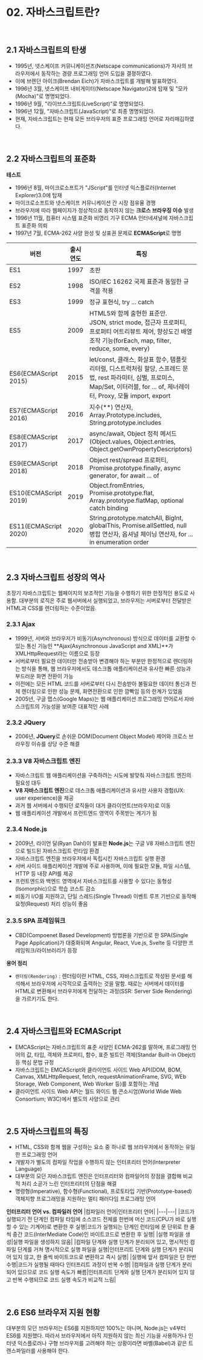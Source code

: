 # 02. 자바스크립트란?

<br/>

## 2.1 자바스크립트의 탄생

- 1995년, 넷스케이프 커뮤니케이션즈(Netscape communications)가 자사의 브라우저에서 동작하는 경량 프로그래밍 언어 도입을 결졍하였다.
- 이에 브렌던 아이크(Brendan Eich)가 자바스크립트를 개발해 발표하였다.
- 1996년 3월, 넷스케이프 내비게이터(Netscape Navigator)2에 탑재 및 "모카(Mocha)"로 명명되었다.
- 1996년 9월, "라이브스크립트(LiveScript)"로 명명되었다.
- 1996년 12월, "자바스크립트(JavaScript)"로 최종 명명되었다.
- 현재, 자바스크립트는 현재 모든 브라우저의 표준 프로그래밍 언어로 자리매김하였다.

<br/>

## 2.2 자바스크립트의 표준화
**테스트**

- 1996년 8월, 마이크로소프트가 "JScript"를 인터넷 익스플로러(Internet Explorer)3.0에 탑재
- 마이크로소프트와 넷스케이프 커뮤니케이션 간 시장 점유율 경쟁
- 브라우저에 따라 웹페이지가 정상적으로 동작하지 않는 **크로스 브라우징 이슈** 발생
- 1996년 11월, 컴퓨터 시스템 표준화 비영리 기구 ECMA 인터네셔널에 자바스크립트 표준화 의뢰
- 1997년 7월, ECMA-262 사양 완성 및 상표권 문제로 **ECMAScript**로 명명

|버전|출시 연도|특징|
|---|---|---|
|ES1|1997|초판|
|ES2|1998|ISO/IEC 16262 국제 표준과 동일한 규격을 적용|
|ES3|1999|정규 표현식, try ... catch|
|ES5|2009|HTML5와 함께 출현한 표준안. <br/> JSON, strict mode, 접근자 프로퍼티, 프로퍼티 어트리뷰트 제어, 향상도긴 배열 조작 기능(forEach, map, filter, reduce, some, every)|
|ES6(ECMAScript 2015)|2015|let/const, 클래스, 화살표 함수, 템플릿 리터럴, 디스트럭처링 할당, 스프레드 문법, rest 파라미터, 심벌, 프로미스, Map/Set, 이터러블, for ... of, 제너레이터, Proxy, 모듈 import, export|
|ES7(ECMAScript 2016)|2016|지수(**) 연산자, Array.Prototype.includes, String.prototype.includes|
|ES8(ECMAScript 2017)|2017|async/await, Object 정적 메서드(Object.values, Object.entries, Object.getOwnPropertyDescriptors)|
|ES9(ECMAScript 2018)|2018|Object rest/spread 프로퍼티, Promise.prototype.finally, async generator, for await ... of|
|ES10(ECMAScript 2019)|2019|Object.fromEntries, Promise.prototype.flat, Array.prototype.flatMap, optional catch binding|
|ES11(ECMAScript 2020)|2020|String.prototype.matchAll, BigInt, globalThis, Promise.allSettled, null 병합 연산자, 옵셔널 체이닝 연산자, for ... in enumeration order|

<br/>

## 2.3 자바스크립트 성장의 역사
초장기 자바스크립트는 웹페이지의 보조적인 기능을 수행하기 위한 한정적인 용도로 사용함. 대부분의 로직은 주로 웹서버에서 실행되었고, 브라우저는 서버로부터 전달받은 HTML과 CSS를 렌더링하는 수준이었음.

### 2.3.1 Ajax
- 1999년, 서버와 브라우저가 비동기(Asynchronous) 방식으로 데이터를 교환할 수 있는 통신 기능인 **Ajax(Asynchronous JavaScript and XML)**가 XMLHttpRequest라는 이름으로 등장
- 서버로부터 필요한 데이터만 전송받아 변경해야 하는 부분만 한정적으로 렌더링하는 방식을 통해, 웹 브라우저에서도 데스크톱 애플리케이션과 유사한 빠른 성능과 부드러운 화면 전환이 가능
- 이전에는 모든 HTML 코드를 서버로부터 다시 전송받아 불필요한 데이터 통신과 전체 렌더링으로 인한 성능 문제, 화면전환으로 인한 깜빡임 등의 한계가 있었음
- 2005년, 구글 맵스(Google Maps)는 웹 애플리케이션 프로그래밍 언어로서 자바스크립트의 가능성을 보여준 대표적인 사례

### 2.3.2 JQuery
- 2006년, **JQuery**로 손쉬운 DOM(Document Object Model) 제어와 크로스 브라우징 이슈를 상당 수준 해결

### 2.3.3 V8 자바스크립트 엔진
- 자바스크립트 웹 애플리케이션을 구축하려는 시도에 발맞춰 자바스크립트 엔진의 필요성 대두
- **V8 자바스크립트 엔진**으로 데스크톱 애플리케이션과 유사한 사용자 경험(UX: user experience)을 제공
- 과거 웹 서버에서 수행되던 로직들이 대거 클라이언트(브라우저)로 이동
- 웹 애플리케이션 개발에서 프런트엔드 영역이 주목받는 계기가 됨

### 2.3.4 Node.js
- 2009년, 라이언 달(Ryan Dahl)이 발표한 **Node.js**는 구글 V8 자바스크립트 엔진으로 빌드된 자바스크립트 런타임 환경
- 자바스크립트 엔진을 브라우저에서 독립시킨 자바스크립트 실행 환경
- 서버 사이드 애플리케이션 개발에 주로 사용하며, 이에 필요한 모듈, 파일 시스템, HTTP 등 내장 API를 제공
- 프런트엔드와 백엔드 영역에서 자바스크립트를 사용할 수 있다는 동형성(Isomorphic)으로 학습 코스트 감소
- 비동기 I/O를 지원하고, 단일 스레드(Single Thread) 이벤트 루프 기반으로 동작해 요청(Request) 처리 성능이 좋음

### 2.3.5 SPA 프레임워크
- CBD(Compoenet Based Development) 방법론을 기반으로 한 SPA(Single Page Application)가 대중화되며 Angular, React, Vue.js, Svelte 등 다양한 프레임워크/라이브러리가 등장


**용어 정리**

- `렌더링(Rendering)` : 렌더링이란 HTML, CSS, 자바스크립트로 작성된 문서를 해석해서 브라우저에 시각적으로 출력하는 것을 말함. 때로는 서버에서 데이터를 HTML로 변환해서 브라우저에게 전달하는 과정(SSR: Server Side Rendering)을 가르키기도 한다.


<br/>

## 2.4 자바스크립트와 ECMAScript
- EMCAScript는 자바스크립트의 표준 사양인 ECMA-262를 말하며, 프로그래밍 언어의 값, 타입, 객체와 프로퍼티, 함수, 표준 빌트인 객체(Standar Built-in Obejct) 등 핵심 문법 규정
- 자바스크립트는 EMCAScript와 클라이언트 사이드 Web API(DOM, BOM, Canvas, XMLHttpRequest, fetch, requestAnimationFrame, SVG, WEb Storage, Web Component, Web Worker 등)를 포함하는 개념
- 클라이언트 사이드 Web API는 월드 와이드 웹 콘소시엄(World Wide Web Consortium; W3C)에서 별도의 사양으로 관리


<br/>

## 2.5 자바스크립트의 특징
- HTML, CSS와 함께 웹을 구성하는 요소 중 하나로 웹 브라우저에서 동작하는 유일한 프로그래밍 언어
- 개발자가 별도의 컴파일 작업을 수행하지 않는 인터프리터 언어(Interpreter Language)
- 대부분의 모던 자바스크립트 엔진은 인터프리터와 컴파일어의 장점을 결합해 비교적 처리 소곧가 느린 인터프리터의 단점을 해결
- 명령형(Imperative), 함수형(Functional), 프로토타입 기반(Prototype-based) 객체지향 프로그래밍을 지원하는 멀티 패러다임 프로그래밍 언어

**인터프리터 언어 vs. 컴파일러 언어**
|컴파일러 언어|인터프리터 언어|
|---|---|
|코드가 실행되기 전 단계인 컴파일 타임에 소스코드 전체를 한번에 머신 코드(CPU가 바로 실행할 수 있는 기계어)로 변환한 후 실행|코드가 실행되는 단계인 런타임에 문 단위로 한 줄씩 중간 코드(InterMediate Code)인 바이트코드로 변환한 후 실행|
|실행 파일을 생성|실행 파일을 생성하지 않음|
|컴파일 단계와 실행 단계가 분리되어 있고, 명시적인 컴파일 단계를 거쳐 명시적으로 실행 파일을 실행|인터프리트 단계와 실행 단계가 분리되어 있지 않고, 한 줄씩 바이트코드로 변환하고 즉시 실행|
|실행에 앞서 컴파일은 단 한번 수행|코드가 실행될 때마다 인터프리트 과정이 반복 수행|
|컴파일과 실행 단계가 분리되어 있으므로 코드 실행 속도가 빠름|인터프리트 단계와 실행 단계가 분리되어 있지 않고 반복 수행되므로 코드 실행 속도가 비교적 느림|


<br/>

## 2.6 ES6 브라우저 지원 현황
대부분의 모던 브라우저는 ES6를 지원하지만 100%는 아니며, Node.js는 v4부터 ES6를 지원했다. 따라서 브라우저에서 아직 지원하지 않는 최신 기능을 사용하거나 인터넷 익스플로러나 구형 브라우저를 고려해야 하는 상황이라면 바벨(Babel)과 같은 트랜스파일러를 사용해야 한다.



<br/>

